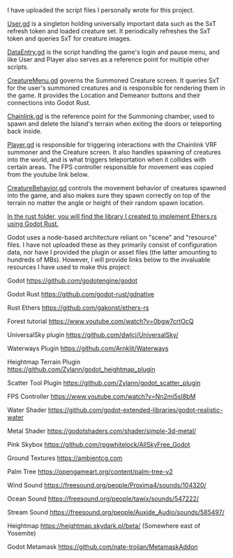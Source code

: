 I have uploaded the script files I personally wrote for this project.  

[User.gd](https://github.com/Cactoidal/Island-of-Space-Time-Chainlink-Hackathon-Spring-2023/blob/main/godot/User.gd) is a singleton holding universally important data such as the SxT refresh token and loaded creature set.  It periodically refreshes the SxT token and queries SxT for creature images.

[DataEntry.gd](https://github.com/Cactoidal/Island-of-Space-Time-Chainlink-Hackathon-Spring-2023/blob/main/godot/DataEntry.gd) is the script handling the game's login and pause menu, and like User and Player also serves as a reference point for multiple other scripts.

[CreatureMenu.gd](https://github.com/Cactoidal/Island-of-Space-Time-Chainlink-Hackathon-Spring-2023/blob/main/godot/CreatureMenu.gd) governs the Summoned Creature screen.  It queries SxT for the user's summoned creatures and is responsible for rendering them in the game.  It provides the Location and Demeanor buttons and their connections into Godot Rust.

[Chainlink.gd](https://github.com/Cactoidal/Island-of-Space-Time-Chainlink-Hackathon-Spring-2023/blob/main/godot/Chainlink.gd) is the reference point for the Summoning chamber, used to spawn and delete the Island's terrain when exiting the doors or teleporting back inside.

[Player.gd](https://github.com/Cactoidal/Island-of-Space-Time-Chainlink-Hackathon-Spring-2023/blob/main/godot/Player.gd) is responsible for triggering interactions with the Chainlink VRF summoner and the Creature screen.  It also handles spawning of creatures into the world, and is what triggers teleportation when it collides with certain areas.  The FPS controller responsible for movement was copied from the youtube link below.

[CreatureBehavior.gd](https://github.com/Cactoidal/Island-of-Space-Time-Chainlink-Hackathon-Spring-2023/blob/main/godot/CreatureBehavior.gd) controls the movement behavior of creatures spawned into the game, and also makes sure they spawn correctly on top of the terrain no matter the angle or height of their random spawn location.

[In the rust folder, you will find the library I created to implement Ethers.rs using Godot Rust.](https://github.com/Cactoidal/Island-of-Space-Time-Chainlink-Hackathon-Spring-2023/blob/main/godot/rust/lib.rs)

Godot uses a node-based architecture reliant on "scene" and "resource" files.  I have not uploaded these as they primarily consist of configuration data, nor have I provided the plugin or asset files (the latter amounting to hundreds of MBs).  However, I will provide links below to the invaluable resources I have used to make this project:

Godot https://github.com/godotengine/godot

Godot Rust https://github.com/godot-rust/gdnative

Rust Ethers https://github.com/gakonst/ethers-rs

Forest tutorial https://www.youtube.com/watch?v=0bgw7crtOcQ

UniversalSky plugin https://github.com/dwlcj/UniversalSky/

Waterways Plugin https://github.com/Arnklit/Waterways

Heightmap Terrain Plugin https://github.com/Zylann/godot_heightmap_plugin

Scatter Tool Plugin https://github.com/Zylann/godot_scatter_plugin

FPS Controller https://www.youtube.com/watch?v=Nn2mi5sI8bM

Water Shader https://github.com/godot-extended-libraries/godot-realistic-water

Metal Shader https://godotshaders.com/shader/simple-3d-metal/

Pink Skybox https://github.com/rpgwhitelock/AllSkyFree_Godot

Ground Textures https://ambientcg.com

Palm Tree https://opengameart.org/content/palm-tree-v2

Wind Sound https://freesound.org/people/Proxima4/sounds/104320/

Ocean Sound https://freesound.org/people/tawix/sounds/547222/

Stream Sound https://freesound.org/people/Auxide_Audio/sounds/585497/

Heightmap https://heightmap.skydark.pl/beta/ (Somewhere east of Yosemite)

Godot Metamask https://github.com/nate-trojian/MetamaskAddon
